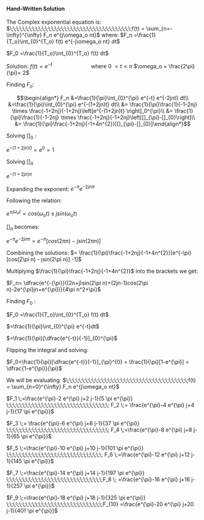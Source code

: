 #### Hand-Written Solution
The Complex exponential equation is: 
$\;\;\;\;\;\;\;\;\;\;\;\;\;\;\;\;\;\;\;\;\;\;\;\;\;\;\;\;\;\;\;\;\;\;\;\;\;\;f(t) = \sum_{n=-\infty}^{\infty} F_n e^{j\omega_o nt}$
where:
$F_n =\frac{1}{T_o}\int_{0}^{T_o} f(t) e^{-j\omega_o nt} dt$

$F_0 =\frac{1}{T_o}\int_{0}^{T_o} f(t) dt$

Solution:
$f(t)  = e^{-t}\;\;\;\;\;\;\;\;\;\;\;\;\;\;\;\;\;\;\;\;\;\;\;\;\;\;\;\;\; \text{where  0 }< t < \pi$
$\omega_o = \frac{2\pi}{\pi}= 2$

Finding $F_n$:

$$\begin{align*}
F_n &=\frac{1}{\pi}\int_{0}^{\pi} e^{-t} e^{-2jnt} dt\\
&=\frac{1}{\pi}\int_{0}^{\pi} e^{-(1+2jn)t} dt\\
&= \frac{1}{\pi}\frac{1}{-1-2nj} \times \frac{-1+2nj}{-1+2nj}\left[e^{-(1+2jn)t} \right]_0^{\pi}\\
&= \frac{1}{\pi}\frac{1}{-1-2nj} \times \frac{-1+2nj}{-1+2nj}\left[[]_{\pi}-[]_{0}\right]\\
&= \frac{1}{\pi}\frac{-1+2nj}{-1+4n^{2}}[[]_{\pi}-[]_{0}]\end{align*}$$

Solving $[]_0$ :

$e^{-(1+2jn)0} = e^{0} = 1$

Solving $[]_{\pi}$

$e^{-(1+2jn)\pi}$

Expanding the exponent:
$e^{-\pi}e^{-2jn\pi}$

Following the relation:

$e^{\pm j\omega_ot} = cos(\omega_ot) \pm jsin(\omega_ot)$

$[]_{\pi}$  becomes:

$e^{-\pi} e^{-2jn\pi} =e^{-\pi}[cos(2\pi n) - jsin(2\pi n)]$

Combining the solutions:
$= \frac{1}{\pi}\frac{-1+2nj}{-1+4n^{2}}[e^{-\pi}[cos(2\pi n) - jsin(2\pi n)] -1]$

Multiplying $\frac{1}{\pi}\frac{-1+2nj}{-1+4n^{2}}$ into the brackets we get:

$F_n= \dfrac{e^{-{\pi}}((2n+j)sin(2\pi n)+(2jn-1)cos(2\pi n)-2e^{\pi}jn+e^{\pi})}{4\pi n^2+\pi}$

Finding $F_0$ :

$F_0 =\frac{1}{T_o}\int_{0}^{T_o} f(t) dt$

$=\frac{1}{\pi}\int_{0}^{\pi} e^{-t}dt$

$=\frac{1}{\pi}[\dfrac{e^{-t}}{-1}]_{0}^{\pi}$

Flipping the integral and solving:

$F_0=\frac{1}{\pi}[\dfrac{e^{-t}}{-1}]_{\pi}^{0} = \frac{1}{\pi}[1-e^{\pi}] = \dfrac{1-e^{\pi}}{\pi}$


We will be evaluating:
$\;\;\;\;\;\;\;\;\;\;\;\;\;\;\;\;\;\;\;\;\;\;\;\;\;\;\;\;\;\;\;\;\;\;\;\;\;\;f(t) = \sum_{n=0}^{\infty} F_n e^{j\omega_o nt}$

$F_1 \;=\frac{e^{\pi}-2 e^{\pi} j+2 j-1}{5 \pi e^{\pi}} \;\;\;\;\;\;\;\;\;\;\;\;\;\;\;\;\;\;\;\;\;\;\;\;\;\;\;\;\;\;\;\; F_2 \;= \frac{e^{\pi}-4 e^{\pi} j+4 j-1}{17 \pi e^{\pi}}$

$F_3 \;= \frac{e^{\pi}-6 e^{\pi} j+6 j-1}{37 \pi e^{\pi}} \;\;\;\;\;\;\;\;\;\;\;\;\;\;\;\;\;\;\;\;\;\;\;\;\;\;\;\;\;\;\;\; F_4 \;=\frac{e^{\pi}-8 e^{\pi} j+8 j-1}{65 \pi e^{\pi}}$

$F_5 \;=\frac{e^{\pi}-10 e^{\pi} j+10 j-1}{101 \pi e^{\pi}} \;\;\;\;\;\;\;\;\;\;\;\;\;\;\;\;\;\;\;\;\;\;\;\;\;\;\;\;\;\; F_6 \;=\frac{e^{\pi}-12 e^{\pi} j+12 j-1}{145 \pi e^{\pi}}$

$F_7 \;=\frac{e^{\pi}-14 e^{\pi} j+14 j-1}{197 \pi e^{\pi}} \;\;\;\;\;\;\;\;\;\;\;\;\;\;\;\;\;\;\;\;\;\;\;\;\;\;\;\;\;\;F_8 \; =\frac{e^{\pi}-16 e^{\pi} j+16 j-1}{257 \pi e^{\pi}}$

$F_9 \;=\frac{e^{\pi}-18 e^{\pi} j+18 j-1}{325 \pi e^{\pi}} \;\;\;\;\;\;\;\;\;\;\;\;\;\;\;\;\;\;\;\;\;\;\;\;\;\;\;\;\;\;F_{10} =\frac{e^{\pi}-20 e^{\pi} j+20 j-1}{401 \pi e^{\pi}}$


<!--stackedit_data:
eyJoaXN0b3J5IjpbLTE2NzU0NTg1NDldfQ==
-->